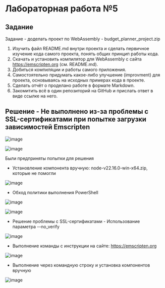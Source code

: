 # Лабораторная работа №5

## Задание

Задание - доделать проект по WebAssembly - budget_planner_project.zip

1. Изучить файл README.md внутри проекта и сделать первичное изучение кода самого проекта, понять общих принцип работы кода.
2. Скачать и установить компилятор для WebAssembly с сайта https://emscripten.org (см. README.md).
3. Добиться компиляции и работы самого приложения.
4. Самостоятельно придумать какое-либо улучшение (improvment) для проекта, основываясь на исходных примерах кода в проекте.
5. Сделать отчёт о проделано работе в формате Markdown.
6. Закомитить всё в один репозиторий на GitHub и прислать ответ в виде ссылке на него.

## Решение - Не выполнено из-за проблемы с SSL-сертификатами при попытке загрузки зависимостей Emscripten

![image](https://github.com/user-attachments/assets/e0a6b324-e0ff-4357-bc1b-ab96c274f911)

![image](https://github.com/user-attachments/assets/ed1b75f6-7edd-47e8-9b22-4ff082ca4b75)

Были предприняты попытки для решения

* Установление компонента вручную: node-v22.16.0-win-x64.zip, которые не помогли 

![image](https://github.com/user-attachments/assets/c06ade6d-b882-4993-80ad-c75440427395)

* Обход политики выполнения PowerShell

![image](https://github.com/user-attachments/assets/050ca9fe-e307-4aa9-b70e-c402592434a4)

![image](https://github.com/user-attachments/assets/66a2cea3-3194-4d0d-a18a-99956fbabdce)

* Решение проблемы с SSL-сертификатами - Использование параметра --no_verify

![image](https://github.com/user-attachments/assets/9f79f6b4-4f2b-4c0e-bc5e-7ca97aae6ea8)

* Выполнение команды с инструкции на сайте: https://emscripten.org

![image](https://github.com/user-attachments/assets/e5c89afd-ae74-4490-8b31-4cc56463ffa3)

* Выполнение через командную строку и установка компонентов вручную

![image](https://github.com/user-attachments/assets/dc225bf0-a57d-4338-9b45-b91579f04ab7)








